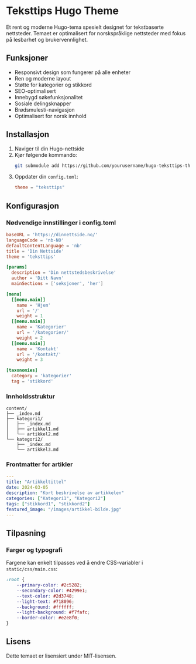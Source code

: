 # Teksttips Hugo Theme

Et rent og moderne Hugo-tema spesielt designet for tekstbaserte nettsteder. Temaet er optimalisert for norskspråklige nettsteder med fokus på lesbarhet og brukervennlighet.

## Funksjoner

- Responsivt design som fungerer på alle enheter
- Ren og moderne layout
- Støtte for kategorier og stikkord
- SEO-optimalisert
- Innebygd søkefunksjonalitet
- Sosiale delingsknapper
- Brødsmulesti-navigasjon
- Optimalisert for norsk innhold

## Installasjon

1. Naviger til din Hugo-nettside
2. Kjør følgende kommando:
   ```bash
   git submodule add https://github.com/yourusername/hugo-teksttips-theme.git themes/teksttips
   ```
3. Oppdater din `config.toml`:
   ```toml
   theme = "teksttips"
   ```

## Konfigurasjon

### Nødvendige innstillinger i config.toml

```toml
baseURL = 'https://dinnettside.no/'
languageCode = 'nb-NO'
defaultContentLanguage = 'nb'
title = 'Din Nettside'
theme = 'teksttips'

[params]
  description = 'Din nettstedsbeskrivelse'
  author = 'Ditt Navn'
  mainSections = ['seksjoner', 'her']

[menu]
  [[menu.main]]
    name = 'Hjem'
    url = '/'
    weight = 1
  [[menu.main]]
    name = 'Kategorier'
    url = '/kategorier/'
    weight = 2
  [[menu.main]]
    name = 'Kontakt'
    url = '/kontakt/'
    weight = 3

[taxonomies]
  category = 'kategorier'
  tag = 'stikkord'
```

### Innholdsstruktur

```
content/
├── _index.md
├── kategori1/
│   ├── _index.md
│   ├── artikkel1.md
│   └── artikkel2.md
└── kategori2/
    ├── _index.md
    └── artikkel3.md
```

### Frontmatter for artikler

```yaml
---
title: "Artikkeltittel"
date: 2024-03-05
description: "Kort beskrivelse av artikkelen"
categories: ["Kategori1", "Kategori2"]
tags: ["stikkord1", "stikkord2"]
featured_image: "/images/artikkel-bilde.jpg"
---
```

## Tilpasning

### Farger og typografi

Fargene kan enkelt tilpasses ved å endre CSS-variabler i `static/css/main.css`:

```css
:root {
    --primary-color: #2c5282;
    --secondary-color: #4299e1;
    --text-color: #2d3748;
    --light-text: #718096;
    --background: #ffffff;
    --light-background: #f7fafc;
    --border-color: #e2e8f0;
}
```

## Lisens

Dette temaet er lisensiert under MIT-lisensen.
